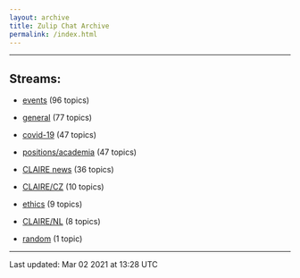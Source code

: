 ```yaml
---
layout: archive
title: Zulip Chat Archive
permalink: /index.html
---
```


---

## Streams:

* [events](stream/201207-events/index.html) (96 topics)

* [general](stream/201199-general/index.html) (77 topics)

* [covid-19](stream/226112-covid-19/index.html) (47 topics)

* [positions/academia](stream/203258-positions/academia/index.html) (47 topics)

* [CLAIRE news](stream/201957-CLAIRE-news/index.html) (36 topics)

* [CLAIRE/CZ](stream/203399-CLAIRE/CZ/index.html) (10 topics)

* [ethics](stream/228366-ethics/index.html) (9 topics)

* [CLAIRE/NL](stream/203255-CLAIRE/NL/index.html) (8 topics)

* [random](stream/202125-random/index.html) (1 topic)

<hr><p>Last updated: Mar 02 2021 at 13:28 UTC</p>